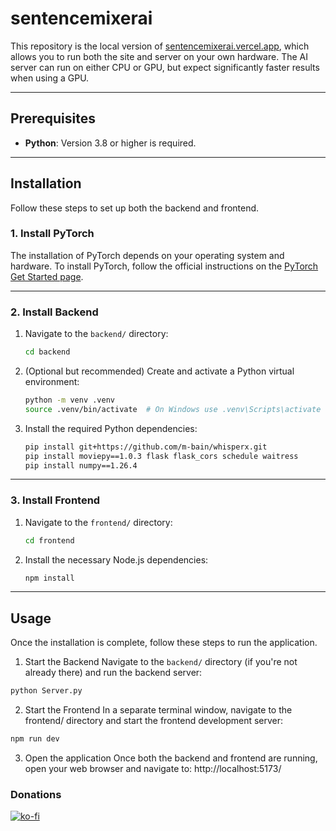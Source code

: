 # sentencemixerai

This repository is the local version of [sentencemixerai.vercel.app](https://sentencemixerai.vercel.app), which allows you to run both the site and server on your own hardware. The AI server can run on either CPU or GPU, but expect significantly faster results when using a GPU.

---

## Prerequisites

- **Python**: Version 3.8 or higher is required.

---

## Installation

Follow these steps to set up both the backend and frontend.

### 1. Install PyTorch

The installation of PyTorch depends on your operating system and hardware. To install PyTorch, follow the official instructions on the [PyTorch Get Started page](https://pytorch.org/get-started/locally/).

---

### 2. Install Backend

1. Navigate to the `backend/` directory:
    ```bash
    cd backend
    ```

2. (Optional but recommended) Create and activate a Python virtual environment:
    ```bash
    python -m venv .venv
    source .venv/bin/activate  # On Windows use .venv\Scripts\activate
    ```

3. Install the required Python dependencies:
    ```bash
    pip install git+https://github.com/m-bain/whisperx.git
    pip install moviepy==1.0.3 flask flask_cors schedule waitress
    pip install numpy==1.26.4
    ```

---

### 3. Install Frontend

1. Navigate to the `frontend/` directory:
    ```bash
    cd frontend
    ```

2. Install the necessary Node.js dependencies:
    ```bash
    npm install
    ```

---

## Usage

Once the installation is complete, follow these steps to run the application.

1. Start the Backend
Navigate to the `backend/` directory (if you're not already there) and run the backend server:

```bash
python Server.py
```

2. Start the Frontend
In a separate terminal window, navigate to the frontend/ directory and start the frontend development server:
```bash
npm run dev
```

3. Open the application
Once both the backend and frontend are running, open your web browser and navigate to:
http://localhost:5173/

### Donations
[![ko-fi](https://ko-fi.com/img/githubbutton_sm.svg)](https://ko-fi.com/E1E616MPXB)

